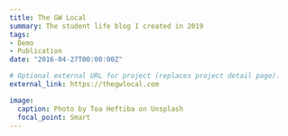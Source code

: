 ```yaml
---
title: The GW Local
summary: The student life blog I created in 2019
tags:
- Demo
- Publication
date: "2016-04-27T00:00:00Z"

# Optional external URL for project (replaces project detail page).
external_link: https://thegwlocal.com

image:
  caption: Photo by Toa Heftiba on Unsplash
  focal_point: Smart
---
```


